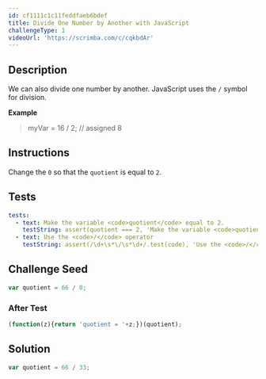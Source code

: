 ```yaml
---
id: cf1111c1c11feddfaeb6bdef
title: Divide One Number by Another with JavaScript
challengeType: 1
videoUrl: 'https://scrimba.com/c/cqkbdAr'
---
```


## Description
<section id='description'>
We can also divide one number by another.
JavaScript uses the <code>/</code> symbol for division.

<strong>Example</strong>
<blockquote>myVar = 16 / 2; // assigned 8</blockquote>

</section>

## Instructions
<section id='instructions'>
Change the <code>0</code> so that the <code>quotient</code> is equal to <code>2</code>.
</section>

## Tests
<section id='tests'>

```yml
tests:
  - text: Make the variable <code>quotient</code> equal to 2.
    testString: assert(quotient === 2, 'Make the variable <code>quotient</code> equal to 2.');
  - text: Use the <code>/</code> operator
    testString: assert(/\d+\s*\/\s*\d+/.test(code), 'Use the <code>/</code> operator');

```

</section>

## Challenge Seed
<section id='challengeSeed'>

<div id='js-seed'>

```js
var quotient = 66 / 0;


```

</div>


### After Test
<div id='js-teardown'>

```js
(function(z){return 'quotient = '+z;})(quotient);
```

</div>

</section>

## Solution
<section id='solution'>


```js
var quotient = 66 / 33;
```

</section>
